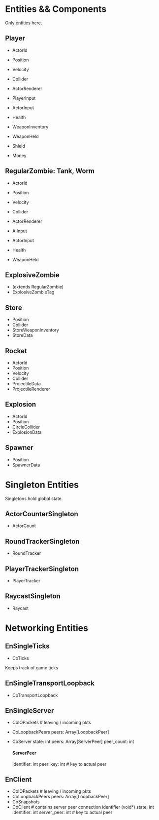
# Entities && Components

Only entities here.

## Player
* ActorId
* Position
* Velocity
* Collider
* ActorRenderer

* PlayerInput
* ActorInput
* Health
* WeaponInventory
* WeaponHeld

* Shield
* Money

## RegularZombie: Tank, Worm
* ActorId
* Position
* Velocity
* Collider
* ActorRenderer

* AIInput
* ActorInput
* Health
* WeaponHeld

## ExplosiveZombie
* (extends RegularZombie)
* ExplosiveZombieTag

## Store
* Position
* Collider
* StoreWeaponInventory
* StoreData

## Rocket
* ActorId
* Position
* Velocity
* Collider
* ProjectileData
* ProjectileRenderer

## Explosion
* ActorId
* Position
* CircleCollider
* ExplosionData

## Spawner
* Position
* SpawnerData


# Singleton Entities

Singletons hold global state.

## ActorCounterSingleton
* ActorCount

## RoundTrackerSingleton
* RoundTracker

## PlayerTrackerSingleton
* PlayerTracker

## RaycastSingleton
* Raycast

# Networking Entities

## EnSingleTicks
* CoTicks

Keeps track of game ticks


## EnSingleTransportLoopback
* CoTransportLoopback


## EnSingleServer
* CoIOPackets # leaving / incoming pkts
* CoLoopbackPeers
    peers: Array[LoopbackPeer]
* CoServer
    state: int
    peers: Array[ServerPeer]
    peer_count: int

    #### ServerPeer
    identifier: int
    peer_key: int # key to actual peer

## EnClient
* CoIOPackets # leaving / incoming pkts
* CoLoopbackPeers
    peers: Array[LoopbackPeer]
* CoSnapshots
* CoClient # contains server peer connection identifier (void*)
    state: int
    identifier: int
    server_peer: int # key to actual peer
